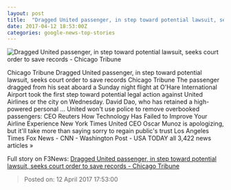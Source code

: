 ```yaml
---
layout: post
title:  "Dragged United passenger, in step toward potential lawsuit, seeks court order to save records - Chicago Tribune"
date: 2017-04-12 18:53:00Z
categories: google-news-top-stories
---
```


![Dragged United passenger, in step toward potential lawsuit, seeks court order to save records - Chicago Tribune](http://www.trbimg.com/img-58ee6b1b/turbine/ct-united-ceo-apology-dragged-passenger-0412-biz-20170412)

Chicago Tribune Dragged United passenger, in step toward potential lawsuit, seeks court order to save records Chicago Tribune The passenger dragged from his seat aboard a Sunday night flight at O'Hare International Airport took the first step toward potential legal action against United Airlines or the city on Wednesday. David Dao, who has retained a high-powered personal ... United won't use police to remove overbooked passengers: CEO Reuters How Technology Has Failed to Improve Your Airline Experience New York Times United CEO Oscar Munoz is apologizing, but it'll take more than saying sorry to regain public's trust Los Angeles Times Fox News - CNN - Washington Post - USA TODAY all 3,422 news articles »


Full story on F3News: [Dragged United passenger, in step toward potential lawsuit, seeks court order to save records - Chicago Tribune](http://www.f3nws.com/n/VddhyF)

> Posted on: 12 April 2017 17:53:00

